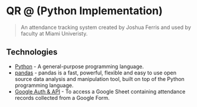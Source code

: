 # QR @ (Python Implementation)

> An attendance tracking system created by Joshua Ferris and used by faculty at Miami Univeristy.

## Technologies

- [Python](https://www.python.org) - A general-purpose programming language.
- [pandas](https://pandas.pydata.org) - pandas is a fast, powerful, flexible and easy to use open source data analysis and manipulation tool, built on top of the Python programming language.
- [Google Auth & API](https://www.google.com/webhp?hl=en&sa=X&ved=0ahUKEwizoeHD1bT8AhV9kIkEHdV3DgcQPAgJ) - To access a Google Sheet containing attendance records collected from a Google Form.
